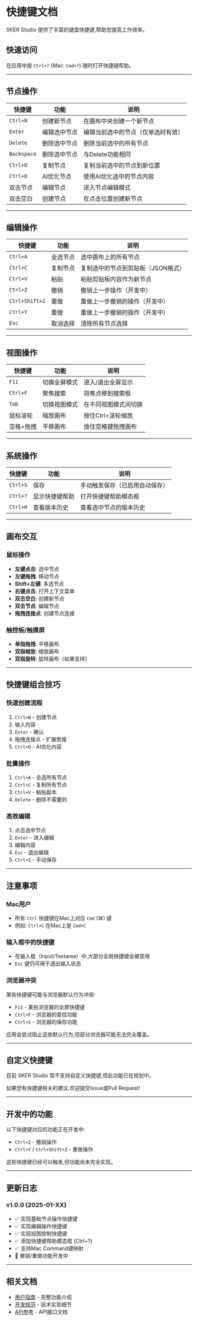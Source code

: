 # 快捷键文档

SKER Studio 提供了丰富的键盘快捷键,帮助您提高工作效率。

## 快速访问

在应用中按 `Ctrl+?` (Mac: `Cmd+?`) 随时打开快捷键帮助。

---

## 节点操作

| 快捷键 | 功能 | 说明 |
|--------|------|------|
| `Ctrl+N` | 创建新节点 | 在画布中央创建一个新节点 |
| `Enter` | 编辑选中节点 | 编辑当前选中的节点（仅单选时有效） |
| `Delete` | 删除选中节点 | 删除当前选中的所有节点 |
| `Backspace` | 删除选中节点 | 与Delete功能相同 |
| `Ctrl+D` | 复制节点 | 复制当前选中的节点到新位置 |
| `Ctrl+O` | AI优化节点 | 使用AI优化选中的节点内容 |
| 双击节点 | 编辑节点 | 进入节点编辑模式 |
| 双击空白 | 创建节点 | 在点击位置创建新节点 |

---

## 编辑操作

| 快捷键 | 功能 | 说明 |
|--------|------|------|
| `Ctrl+A` | 全选节点 | 选中画布上的所有节点 |
| `Ctrl+C` | 复制节点 | 复制选中的节点到剪贴板（JSON格式） |
| `Ctrl+V` | 粘贴 | 粘贴剪贴板内容作为新节点 |
| `Ctrl+Z` | 撤销 | 撤销上一步操作（开发中） |
| `Ctrl+Shift+Z` | 重做 | 重做上一步撤销的操作（开发中） |
| `Ctrl+Y` | 重做 | 重做上一步撤销的操作（开发中） |
| `Esc` | 取消选择 | 清除所有节点选择 |

---

## 视图操作

| 快捷键 | 功能 | 说明 |
|--------|------|------|
| `F11` | 切换全屏模式 | 进入/退出全屏显示 |
| `Ctrl+F` | 聚焦搜索 | 将焦点移到搜索框 |
| `Tab` | 切换视图模式 | 在不同视图模式间切换 |
| 鼠标滚轮 | 缩放画布 | 按住Ctrl+滚轮缩放 |
| 空格+拖拽 | 平移画布 | 按住空格键拖拽画布 |

---

## 系统操作

| 快捷键 | 功能 | 说明 |
|--------|------|------|
| `Ctrl+S` | 保存 | 手动触发保存（已启用自动保存） |
| `Ctrl+?` | 显示快捷键帮助 | 打开快捷键帮助模态框 |
| `Ctrl+H` | 查看版本历史 | 查看选中节点的版本历史 |

---

## 画布交互

### 鼠标操作

- **左键点击**: 选中节点
- **左键拖拽**: 移动节点
- **Shift+左键**: 多选节点
- **右键点击**: 打开上下文菜单
- **双击空白**: 创建新节点
- **双击节点**: 编辑节点
- **拖拽连接点**: 创建节点连接

### 触控板/触摸屏

- **单指拖拽**: 平移画布
- **双指缩放**: 缩放画布
- **双指旋转**: 旋转画布（如果支持）

---

## 快捷键组合技巧

### 快速创建流程

1. `Ctrl+N` - 创建节点
2. 输入内容
3. `Enter` - 确认
4. 拖拽连接点 - 扩展思维
5. `Ctrl+O` - AI优化内容

### 批量操作

1. `Ctrl+A` - 全选所有节点
2. `Ctrl+C` - 复制所有节点
3. `Ctrl+V` - 粘贴副本
4. `Delete` - 删除不需要的

### 高效编辑

1. 点击选中节点
2. `Enter` - 进入编辑
3. 编辑内容
4. `Esc` - 退出编辑
5. `Ctrl+S` - 手动保存

---

## 注意事项

### Mac用户

- 所有 `Ctrl` 快捷键在Mac上对应 `Cmd` (⌘) 键
- 例如: `Ctrl+C` 在Mac上是 `Cmd+C`

### 输入框中的快捷键

- 在输入框（Input/Textarea）中,大部分全局快捷键会被禁用
- `Esc` 键仍可用于退出输入状态

### 浏览器冲突

某些快捷键可能与浏览器默认行为冲突:
- `F11` - 某些浏览器的全屏快捷键
- `Ctrl+F` - 浏览器的查找功能
- `Ctrl+S` - 浏览器的保存功能

应用会尝试阻止这些默认行为,但部分浏览器可能无法完全覆盖。

---

## 自定义快捷键

目前 SKER Studio 暂不支持自定义快捷键,但此功能已在规划中。

如果您有快捷键相关的建议,欢迎提交Issue或Pull Request!

---

## 开发中的功能

以下快捷键对应的功能正在开发中:

- `Ctrl+Z` - 撤销操作
- `Ctrl+Y` / `Ctrl+Shift+Z` - 重做操作

这些快捷键已经可以触发,但功能尚未完全实现。

---

## 更新日志

### v1.0.0 (2025-01-XX)

- ✅ 实现基础节点操作快捷键
- ✅ 实现编辑操作快捷键
- ✅ 实现视图控制快捷键
- ✅ 添加快捷键帮助模态框 (Ctrl+?)
- ✅ 支持Mac Command键映射
- 🚧 撤销/重做功能开发中

---

## 相关文档

- [用户指南](../DEVELOPMENT_SUMMARY.md) - 完整功能介绍
- [开发规范](../../docs/development/BUILD_STANDARDS.md) - 技术实现细节
- [API参考](../../docs/API_REFERENCE.md) - API接口文档
